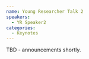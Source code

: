 ```yaml
---
name: Young Researcher Talk 2
speakers:
  - YR Speaker2
categories:
  - Keynotes
---
```


TBD - announcements shortly.